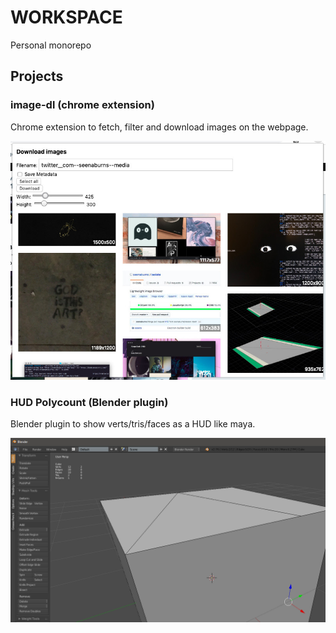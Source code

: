 # WORKSPACE

Personal monorepo

## Projects

### image-dl (chrome extension)

Chrome extension to fetch, filter and download images on the webpage.

![image-dl chrome extension screenshot](image-dl-chrome/screenshot.jpg)

### HUD Polycount (Blender plugin)

Blender plugin to show verts/tris/faces as a HUD like maya.

![hud polycount blender plugin](blender-hud-polycount/hud-polycount.png)
